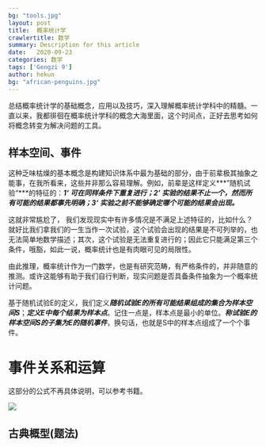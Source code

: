 ```yaml
---
bg: "tools.jpg"
layout: post
title:  概率统计学
crawlertitle: 数学
summary: Description for this article
date:   2020-09-23
categories: 数学
tags: ['Gengzi 9']
author: hekun
bg: "african-penguins.jpg"
---
```


 总结概率统计学的基础概念，应用以及技巧，深入理解概率统计学科中的精髓。一直以来，我都徘徊在概率统计学科的概念大海里面，这个时间点，正好去思考如何将概念转变为解决问题的工具。

## 样本空间、事件

这种乏味枯燥的基本概念是构建知识体系中最为基础的部分，由于前辈极其抽象之能事，在我所看来，这些并非那么容易理解。例如，前辈是这样定义***”随机试验“***的特征的：***1‘ 可在同样条件下重复进行；2’ 实验的结果不止一个，然而所有可能的结果都事先明确；3‘ 实验之前不能够确定哪个可能的结果会出现。***

这就非常尴尬了， 我们发现现实中有许多情况是不满足上述特征的，比如什么？就好比我们拿我们的一生当作一次试验，这个试验会出现的结果是不可列举的，也无法简单地数学描述；其次，这个试验是无法重复进行的；因此它只能满足第三个条件，哦豁，如此一说，概率统计也是有肉眼可见的局限性。

由此推理，概率统计作为一门数学，也是有研究范畴，有严格条件的，并非随意的推测。或许这能够有助于我们自行判断，现实问题是否具备条件抽象为一个概率统计问题。

基于随机试验E的定义，我们定义***随机试验E的所有可能结果组成的集合为样本空间S***；***定义E中每个结果为样本点***。记住一点是，样本点是最小的单位。***称试验E的样本空间S的子集为E的随机事件***，换句话，也就是S中的样本点组成了一个个事件。

# 事件关系和运算
这部分的公式不再具体说明，可以参考书籍。

![](\2020-9\23\2020092301.png)

## 古典概型(题法)

### 